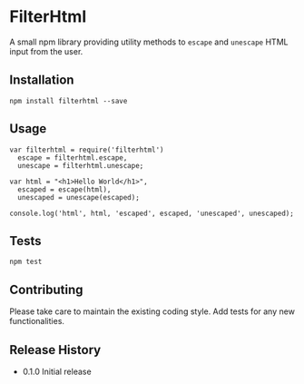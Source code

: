 FilterHtml
=========

A small npm library providing utility methods to `escape` and `unescape` HTML input from the user.

## Installation

	npm install filterhtml --save

## Usage

	var filterhtml = require('filterhtml')
	  escape = filterhtml.escape,
	  unescape = filterhtml.unescape;

	var html = "<h1>Hello World</h1>",
	  escaped = escape(html),
	  unescaped = unescape(escaped);

	console.log('html', html, 'escaped', escaped, 'unescaped', unescaped);

## Tests

	npm test

## Contributing

Please take care to maintain the existing coding style. Add tests for any new functionalities.

## Release History

* 0.1.0 Initial release